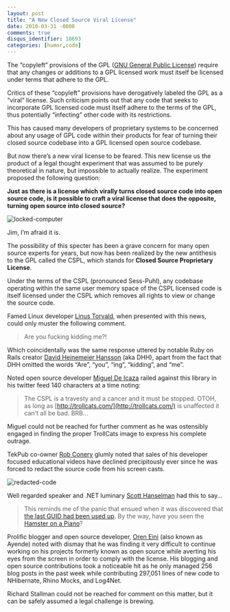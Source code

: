 ```yaml
---
layout: post
title: "A New Closed Source Viral License"
date: 2010-03-31 -0800
comments: true
disqus_identifier: 18693
categories: [humor,code]
---
```

The “copyleft” provisions of the GPL ([GNU General Public
License](http://en.wikipedia.org/wiki/GPL "GPL on Wikipedia")) require
that any changes or additions to a GPL licensed work must itself be
licensed under terms that adhere to the GPL.

Critics of these “copyleft” provisions have derogatively labeled the GPL
as a “viral” license. Such criticism points out that any code that seeks
to incorporate GPL licensed code must itself adhere to the terms of the
GPL, thus potentially “infecting” other code with its restrictions.

This has caused many developers of proprietary systems to be concerned
about any usage of GPL code within their products for fear of turning
their closed source codebase into a GPL licensed open source codebase.

But now there’s a new viral license to be feared. This new license us
the product of a legal thought experiment that was assumed to be purely
theoretical in nature, but impossible to actually realize. The
experiment proposed the following question:

**Just as there is a license which virally turns closed source code into
open source code, is it possible to craft a viral license that does the
opposite, turning open source into closed source?**

![locked-computer](http://haacked.com/images/haacked_com/WindowsLiveWriter/ANewClosedSourceViralLicense_1207/locked-computer_3.jpg "locked-computer")

Jim, I’m afraid it is.

The possibility of this specter has been a grave concern for many open
source experts for years, but now has been realized by the new
antithesis to the GPL called the CSPL, which stands for **Closed Source
Proprietary License**.

Under the terms of the CSPL (pronounced Sess-Puhl), any codebase
operating within the same user memory space of the CSPL licensed code is
itself licensed under the CSPL which removes all rights to view or
change the source code.

Famed Linux developer [Linus
Torvald](http://en.wikipedia.org/wiki/Linus_Torvalds "Linus Torvalds"),
when presented with this news, could only muster the following comment.

> Are you fucking kidding me?!

Which coincidentally was the same response uttered by notable Ruby on
Rails creator [David Heinemeier
Hansson](http://www.loudthinking.com/ "DHH's blog") (aka DHH), apart
from the fact that DHH omitted the words “Are”, “you”, “ing”, “kidding”,
and “me”.

Noted open source developer [Miguel De
Icaza](http://tirania.org/blog/ "Miguel's Blog") railed against this
library in his twitter feed 140 characters at a time noting:

> The CSPL is a travesty and a cancer and it must be stopped. OTOH, as
> long as [http://trollcats.com/](http://trollcats.com/) is unaffected
> it can't all be bad. BRB...

Miguel could not be reached for further comment as he was ostensibly
engaged in finding the proper TrollCats image to express his complete
outrage.

TekPub co-owner [Rob Conery](http://blog.wekeroad.com/ "Rob's blog")
glumly noted that sales of his developer focused educational videos have
declined precipitously ever since he was forced to redact the source
code from his screen casts.

![redacted-code](http://haacked.com/images/haacked_com/WindowsLiveWriter/ANewClosedSourceViralLicense_1207/redacted-code_3.png "redacted-code")

Well regarded speaker and .NET luminary [Scott
Hanselman](http://hanselman.com/blog/ "Scott Hanselman's blog") had this
to say…

> This reminds me of the panic that ensued when it was discovered that
> [the last GUID had been used
> up](http://weblogs.asp.net/leftslipper/archive/2010/04/01/last-guid-used-up-new-scottguid-unique-id-to-replace-it.aspx "Last GUID used up").
> By the way, have you seen the [Hamster on a
> Piano](http://www.youtube.com/watch?v=fDyS2AMjius&feature=player_embedded "Hamster on a Piano at YouTube")?

Prolific blogger and open source developer, [Oren
Eini](http://ayende.com/Blog/default.aspx "Ayende's Blog") (also known
as Ayende) noted with dismay that he was finding it very difficult to
continue working on his projects formerly known as open source while
averting his eyes from the screen in order to comply with the license.
His blogging and open source contributions took a noticeable hit as he
only managed 256 blog posts in the past week while contributing 297,051
lines of new code to NHibernate, Rhino Mocks, and Log4Net.

Richard Stallman could not be reached for comment on this matter, but it
can be safely assumed a legal challenge is brewing.

